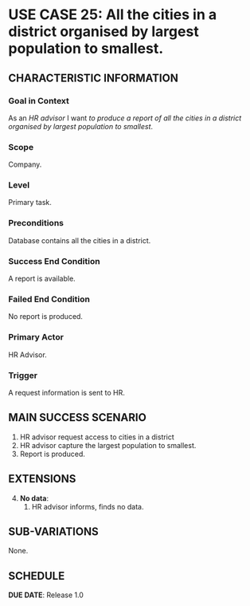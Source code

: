 # USE CASE 25: All the cities in a district organised by largest population to smallest.
## CHARACTERISTIC INFORMATION

### Goal in Context

As an *HR advisor* I want *to produce a report of all the cities in a district organised by largest population to smallest*.
### Scope

Company.

### Level

Primary task.

### Preconditions

Database contains all the cities in a district.

### Success End Condition

A report is available.

### Failed End Condition

No report is produced.

### Primary Actor

HR Advisor.

### Trigger

A request information is sent to HR.

## MAIN SUCCESS SCENARIO

1. HR advisor request access to cities in a district
2. HR advisor capture the largest population to smallest.
3. Report is produced.

## EXTENSIONS

4. **No data**:
    1. HR advisor informs, finds no data.

## SUB-VARIATIONS

None.

## SCHEDULE

**DUE DATE**: Release 1.0
